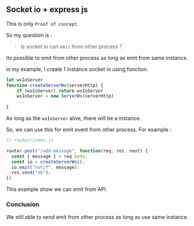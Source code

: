 ## Socket io + express js

This is only `Proof of concept`.

So my question is  : 

> Is socket io can `emit` from other process ?

Its possible to emit from other process as long as emit from same instance.

in my example, I create 1 instance socket io using function.

```js
let wsIoServer
function createServerWs(serverHttp) {
    if (wsIoServer) return wsIoServer
    wsIoServer = new ServerWs(serverHttp)
    ...
}
```

As long as the `wsIoServer` alive, there will be a instance.

So, we can use this for emit event from other process. For example :

```js
// routes/index.js

router.post("/add-message", function(req, res, next) {
  const { message } = req.body;
  const io = createServerWs();
  io.emit("notif", message);
  res.send("ok");
})
```

This example show we can emit from API.

### Conclusion

We still able to send emit from other process as long as use same instance.

